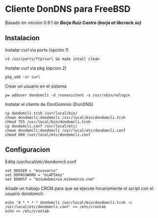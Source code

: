 # Cliente DonDNS para FreeBSD

Basado en versión 0.9.1 de ***Borja Ruiz Castro (borja at libcrack.so)***

## Instalacion

Instalar curl via ports (opción 1)  

```
cd /usr/ports/ftp/curl && make intall clean
```

Instalar curl via pkg (opcion 2)  


```
pkg_add -vr curl
```

Crear un usuario en el sistema  

```
pw adduser dondomcli -d /nonexistent -s /usr/sbin/nologin
```

Instalar el cliente de DonDominio (DonDNS)  

  
```
cp dondomcli.tcsh /usr/local/bin/
chown dondomcli:dondomcli /usr/local/bin/dondomcli.tcsh
chmod 755 /usr/local/bin/dondomcli.tcsh
cp dondomcli.conf /usr/local/etc/
chown dondomcli:dondomcli /usr/local/etc/dondomcli.conf
chmod 600 /usr/local/etc/dondomcli.conf
```


## Configuracion

Edita /usr/local/etc/dondomcli.conf 
 
```
set DDUSER = "miusuario"
set DDPASSWORD = "miAPIkey"
set DDHOST = "misubdominio.midominio.com"
``` 

Añade un trabajo CRON para que se ejecute horariamente el script con el usuario dondomcli:

```
echo '0 * * * * dondomcli /usr/local/bin/dondomcli.tcsh -c /usr/local/etc/dondomcli.conf' >> /etc/crontab
echo >> /etc/crontab
```

